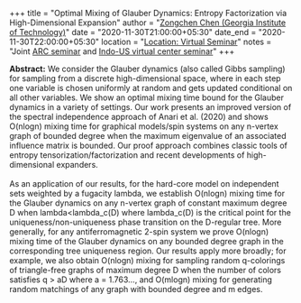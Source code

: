 +++
title = "Optimal Mixing of Glauber Dynamics: Entropy Factorization via High-Dimensional Expansion"
author = "<a href="https://sites.google.com/view/zongchenchen/home" target="_blank">Zongchen Chen (Georgia Institute of Technology)</a>"
date = "2020-11-30T21:00:00+05:30"
date_end = "2020-11-30T22:00:00+05:30"
location = "<a href="#">Location: Virtual Seminar</a>"
notes = "Joint <a href = "http://www.arc.gatech.edu/" target = "_blank">ARC seminar</a> and <a href='https://polyalg.csa.iisc.ac.in/'>Indo-US virtual center seminar</a>"
+++

<b>Abstract:</b> We consider the Glauber dynamics (also called Gibbs sampling) for sampling from a discrete high-dimensional space, where in each step one variable is chosen uniformly at random and gets updated conditional on all other variables. We show an optimal mixing time bound for the Glauber dynamics in a variety of settings. Our work presents an improved version of the spectral independence approach of Anari et al. (2020) and shows O(nlogn) mixing time for graphical models/spin systems on any n-vertex graph of bounded degree when the maximum eigenvalue of an associated influence matrix is bounded. Our proof approach combines classic tools of entropy tensorization/factorization and recent developments of high-dimensional expanders.
<br><br>
As an application of our results, for the hard-core model on independent sets weighted by a fugacity lambda, we establish O(nlogn) mixing time for the Glauber dynamics on any n-vertex graph of constant maximum degree D when lambda<lambda_c(D) where lambda_c(D) is the critical point for the uniqueness/non-uniqueness phase transition on the D-regular tree. More generally, for any antiferromagnetic 2-spin system we prove O(nlogn) mixing time of the Glauber dynamics on any bounded degree graph in the corresponding tree uniqueness region. Our results apply more broadly; for example, we also obtain O(nlogn) mixing for sampling random q-colorings of triangle-free graphs of maximum degree D when the number of colors satisfies q > aD where a = 1.763…, and O(mlogn) mixing for generating random matchings of any graph with bounded degree and m edges.
<br><br>